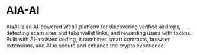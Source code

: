 # AIA-AI
AiaAI is an AI-powered Web3 platform for discovering verified airdrops, detecting scam sites and fake wallet links, and rewarding users with tokens. Built with AI-assisted coding, it combines smart contracts, browser extensions, and AI to secure and enhance the crypto experience.
